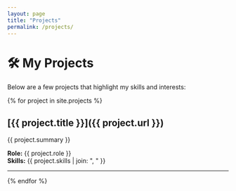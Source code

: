 ```yaml
---
layout: page
title: "Projects"
permalink: /projects/
---
```


# 🛠 My Projects

Below are a few projects that highlight my skills and interests:

{% for project in site.projects %}
## [{{ project.title }}]({{ project.url }})
{{ project.summary }}

**Role:** {{ project.role }}  
**Skills:** {{ project.skills | join: ", " }}

---

{% endfor %}

